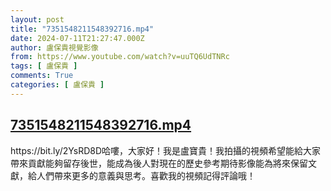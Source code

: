 ```yaml
---
layout: post
title: "7351548211548392716.mp4"
date: 2024-07-11T21:27:47.000Z
author: 盧保貴視覺影像
from: https://www.youtube.com/watch?v=uuTQ6UdTNRc
tags: [ 盧保貴 ]
comments: True
categories: [ 盧保貴 ]
---
```

<!--1720733267000-->
[7351548211548392716.mp4](https://www.youtube.com/watch?v=uuTQ6UdTNRc)
------

<div>
https://bit.ly/2YsRD8D哈嘍，大家好！我是盧寶貴！我拍攝的視頻希望能給大家帶來貢獻能夠留存後世，能成為後人對現在的歷史參考期待影像能為將來保留文獻，給人們帶來更多的意義與思考。喜歡我的視頻記得評論哦！
</div>
